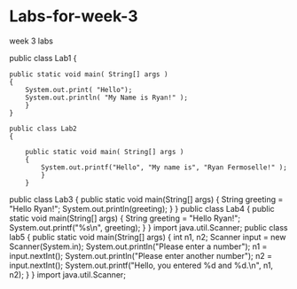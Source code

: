 Labs-for-week-3
===============

week 3 labs

public class Lab1
	{
	
	public static void main( String[] args )
	{
		System.out.print( "Hello");
		System.out.println(	"My Name is Ryan!" );
		}
	}
	
	public class Lab2
	{
	
		public static void main( String[] args )
		{
			System.out.printf("Hello", "My name is", "Ryan Fermoselle!" );
			}
		}
		

public class Lab3
{
 public static void main(String[] args)
 {
  String greeting = "Hello Ryan!";
  System.out.println(greeting);
 }
}
public class Lab4
{
 public static void main(String[] args)
 {
  String greeting = "Hello Ryan!";
  System.out.printf("%s\n", greeting);
 }
}
import java.util.Scanner;
public class lab5
{
 public static void main(String[] args)
 {
  int n1, n2;
  Scanner input = new Scanner(System.in);
  System.out.println("Please enter a number");
  n1 = input.nextInt();
  System.out.println("Please enter another number");
  n2 = input.nextInt();
  System.out.printf("Hello, you entered %d and %d.\n", n1, n2);
 }
}
import java.util.Scanner;
